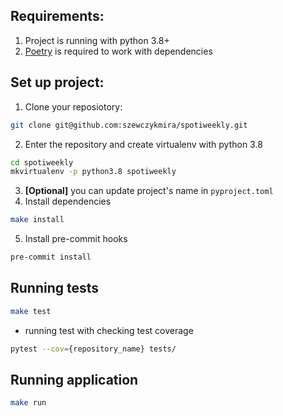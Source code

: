 ## Requirements:
1. Project is running with python 3.8+
2. [Poetry](https://python-poetry.org/docs/) is required to work with dependencies



## Set up project:

1. Clone your reposiotory:
```sh
git clone git@github.com:szewczykmira/spotiweekly.git
```
2. Enter the repository and create virtualenv with python 3.8
```sh
cd spotiweekly
mkvirtualenv -p python3.8 spotiweekly
```
3. **[Optional]** you can update project's name in `pyproject.toml`
4. Install dependencies
```sh
make install
```
5. Install pre-commit hooks
```sh
pre-commit install
```


## Running tests
```sh
make test
```

- running test with checking test coverage
```sh
pytest --cov={repository_name} tests/
```

## Running application
```sh
make run 
```
